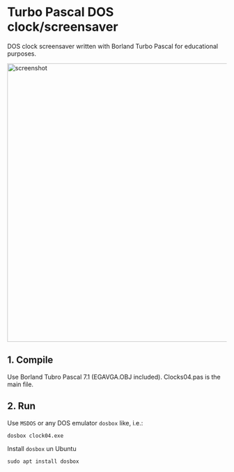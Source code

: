 # Turbo Pascal DOS clock/screensaver

DOS clock screensaver written with Borland Turbo Pascal for educational purposes.

<img src="https://user-images.githubusercontent.com/1450983/123180223-887b6000-d493-11eb-82fd-29d9ba52b306.png" alt="screenshot" width="640" />

## 1. Compile

Use Borland Tubro Pascal 7.1 (EGAVGA.OBJ included). Clocks04.pas is the main file.

## 2. Run 

Use `MSDOS` or any DOS emulator `dosbox` like, i.e.:

`dosbox clock04.exe`

Install `dosbox` un Ubuntu

`sudo apt install dosbox`

